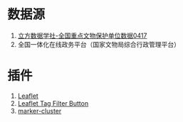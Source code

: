 # 数据源

1. [立方数据学社-全国重点文物保护单位数据0417](https://mp.weixin.qq.com/s/Rf9V-mOu3B8lu93F1unVgg)
2. 全国一体化在线政务平台（国家文物局综合行政管理平台）

# 插件

1. [Leaflet](https://leafletjs.com/)
2. [Leaflet Tag Filter Button](https://github.com/maydemirx/leaflet-tag-filter-button)
3. [marker-cluster](https://github.com/Leaflet/Leaflet.markercluster)

